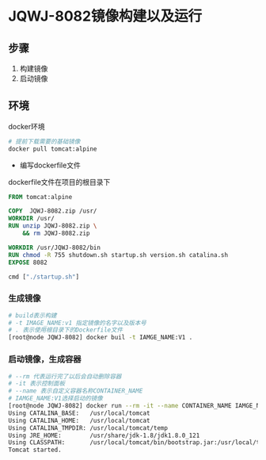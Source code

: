 # JQWJ-8082镜像构建以及运行

## 步骤

1. 构建镜像
2. 启动镜像

## 环境

docker环境

```bash
# 提前下载需要的基础镜像
docker pull tomcat:alpine
```

- 编写dockerfile文件

dockerfile文件在项目的根目录下

```dockerfile
FROM tomcat:alpine

COPY  JQWJ-8082.zip /usr/
WORKDIR /usr/
RUN unzip JQWJ-8082.zip \
    && rm JQWJ-8082.zip

WORKDIR /usr/JQWJ-8082/bin
RUN chmod -R 755 shutdown.sh startup.sh version.sh catalina.sh
EXPOSE 8082

cmd ["./startup.sh"]
```

### 生成镜像

```bash
# build表示构建
# -t IMAGE_NAME:v1 指定镜像的名字以及版本号
# . 表示使用根目录下的Dockerfile文件
[root@node JQWJ-8082] docker buil -t IAMGE_NAME:V1 .
```

### 启动镜像，生成容器

```bash
# --rm 代表运行完了以后会自动删除容器
# -it 表示控制面板
# --name 表示自定义容器名称CONTAINER_NAME
# IAMGE_NAME:V1选择启动的镜像
[root@node JQWJ-8082] docker run --rm -it --name CONTAINER_NAME IAMGE_NAME:V1
Using CATALINA_BASE:   /usr/local/tomcat
Using CATALINA_HOME:   /usr/local/tomcat
Using CATALINA_TMPDIR: /usr/local/tomcat/temp
Using JRE_HOME:        /usr/share/jdk-1.8/jdk1.8.0_121
Using CLASSPATH:       /usr/local/tomcat/bin/bootstrap.jar:/usr/local/tomcat/bin/tomcat-juli.jar
Tomcat started.
```
